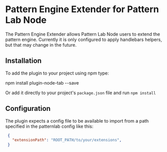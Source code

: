 # Pattern Engine Extender for Pattern Lab Node

The Pattern Engine Extender allows Pattern Lab Node users to extend the pattern engine. Currently it is only configured to apply handlebars helpers, but that may change in the future.

## Installation

To add the plugin to your project using npm type:

  npm install plugin-node-tab --save

Or add it directly to your project's `package.json` file and run `npm install`

## Configuration

The plugin expects a config file to be available to import from a path specified in the patternlab config like this:

```json
 {
   "extensionPath": "ROOT_PATH/to/your/extensions",
 }
```
